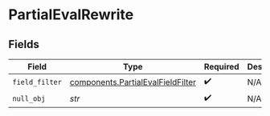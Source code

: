 # PartialEvalRewrite


## Fields

| Field                                                                                  | Type                                                                                   | Required                                                                               | Description                                                                            |
| -------------------------------------------------------------------------------------- | -------------------------------------------------------------------------------------- | -------------------------------------------------------------------------------------- | -------------------------------------------------------------------------------------- |
| `field_filter`                                                                         | [components.PartialEvalFieldFilter](../../models/components/partialevalfieldfilter.md) | :heavy_check_mark:                                                                     | N/A                                                                                    |
| `null_obj`                                                                             | *str*                                                                                  | :heavy_check_mark:                                                                     | N/A                                                                                    |